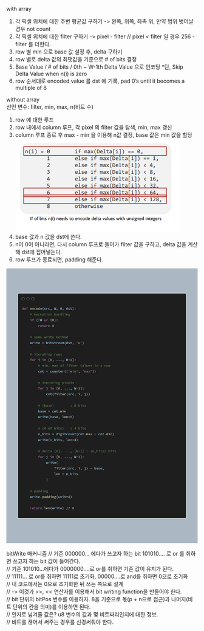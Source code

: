 

with array
1. 각 픽셀 위치에 대한 주변 평균값 구하기 -> 왼쪽, 위쪽, 좌측 위, 만약 범위 벗어날 경우 not count
2. 각 픽셀 위치에 대한 filter 구하기 -> pixel - filter // pixel < filter 일 경우 256 - filter 를 더한다.
3. row 별 min 으로 base 값 설정 후, delta 구하기
4. row 별로 delta 값의 최댓값을 기준으로 # of bits 결정
5. Base Value / # of bits / 0th ~ W-1th Delta Value 으로 인코딩 *단, Skip Delta Value when n(i) is zero
6. row 순서대로 encoded value 를 dst 에 기록, pad 0’s until it becomes a multiple of 8

without array  
선언 변수: filter, min, max, n(비트 수)
1. row 에 대한 루프
2. row 내에서 column 루프, 각 pixel 의 filter 값을 탐색, min, max 갱신
3. column 루프 종료 후 max - min 을 이용해 n값 결정, base 값은 min 값을 할당
![img_1.png](img_1.png)
4. base 값과 n 값을 dst에 쓴다.
5. n이 0이 아니라면, 다시 column 루프로 들어가 filter 값을 구하고, delta 값을 계산해 dst에 집어넣는다.
6. row 루프가 종료되면, padding 해준다.

![img.png](img.png)

bitWrite 매커니즘
// 기존 000000... 에다가 쓰고자 하는 bit 101010.... 로 or 를 취하면 쓰고자 하는 bit 값이 들어간다.  
// 기존 101010...에다가 0000000....로 or를 취하면 기존 값이 유지가 된다.  
// 11111... 로 or를 취하면 11111로 초기화, 00000....로 and를 취하면 0으로 초기화  
// 내 코드에서는 0으로 초기화한 뒤 쓰는 쪽으로 설계  
// -> 이것과 >>, << 연산자를 이용해서 bit writing function을 만들어야 한다.  
// bit 단위의 bitPos 변수를 이용하자. 8을 기준으로 몫(p + n으로 접근)과 나머지(비트 단위의 칸을 의미)를 이용하면 된다.  
// 인자로 넘겨줄 값은? u8 변수의 값과 몇 비트짜리인지에 대한 정보.  
// 비트를 끊어서 써주는 경우를 신경써줘야 한다.  
